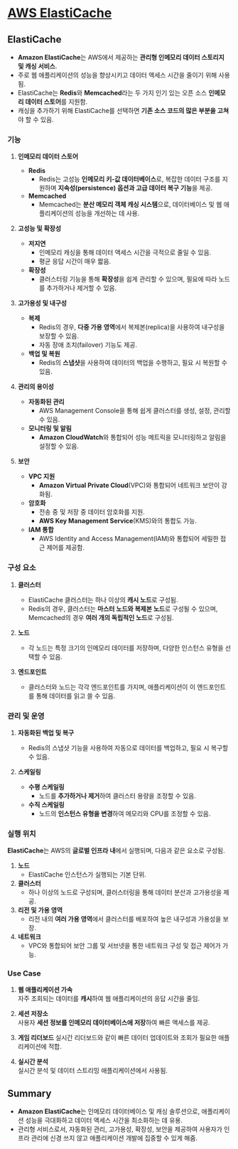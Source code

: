 # [AWS ElastiCache](https://aws.amazon.com/ko/elasticache/)

## ElastiCache

* **Amazon ElastiCache**는 AWS에서 제공하는 **관리형 인메모리 데이터 스토리지 및 캐싱 서비스**.  
* 주로 웹 애플리케이션의 성능을 향상시키고 데이터 액세스 시간을 줄이기 위해 사용됨.  
* ElastiCache는 **Redis**와 **Memcached**라는 두 가지 인기 있는 오픈 소스 **인메모리 데이터 스토어**를 지원함.
* 캐싱을 추가하기 위해 ElastiCache를 선택하면 **기존 소스 코드의 많은 부분을 고쳐**야 할 수 있음.

### 기능

1. **인메모리 데이터 스토어**
    * **Redis**  
        * Redis는 고성능 **인메모리 키-값 데이터베이스**로, 복잡한 데이터 구조를 지원하며 **지속성(persistence) 옵션과 고급 데이터 복구 기능**을 제공.
    * **Memcached**  
        * Memcached는 **분산 메모리 객체 캐싱 시스템**으로, 데이터베이스 및 웹 애플리케이션의 성능을 개선하는 데 사용.

2. **고성능 및 확장성**
    * **저지연**  
        * 인메모리 캐싱을 통해 데이터 액세스 시간을 극적으로 줄일 수 있음.  
        * 평균 응답 시간이 매우 짧음.
    * **확장성**  
        * 클러스터링 기능을 통해 **확장성**을 쉽게 관리할 수 있으며, 필요에 따라 노드를 추가하거나 제거할 수 있음.

3. **고가용성 및 내구성**
    * **복제**  
        * Redis의 경우, **다중 가용 영역**에서 복제본(replica)을 사용하여 내구성을 보장할 수 있음.  
        * 자동 장애 조치(failover) 기능도 제공.
    * **백업 및 복원**  
        * Redis의 **스냅샷**을 사용하여 데이터의 백업을 수행하고, 필요 시 복원할 수 있음.
4. **관리의 용이성**
    * **자동화된 관리**  
        * AWS Management Console을 통해 쉽게 클러스터를 생성, 설정, 관리할 수 있음.
    * **모니터링 및 알림**  
        * **Amazon CloudWatch**와 통합되어 성능 메트릭을 모니터링하고 알림을 설정할 수 있음.
5. **보안**
    * **VPC 지원**  
        * **Amazon Virtual Private Cloud**(VPC)와 통합되어 네트워크 보안이 강화됨.
    * **암호화**  
        * 전송 중 및 저장 중 데이터 암호화를 지원.  
        * **AWS Key Management Service**(KMS)와의 통합도 가능.
    * **IAM 통합**  
        * AWS Identity and Access Management(IAM)와 통합되어 세밀한 접근 제어를 제공함.

### 구성 요소

1. **클러스터**
    * ElastiCache 클러스터는 하나 이상의 **캐시 노드**로 구성됨.  
    * Redis의 경우, 클러스터는 **마스터 노드와 복제본 노드**로 구성될 수 있으며, Memcached의 경우 **여러 개의 독립적인 노드**로 구성됨.

2. **노드**
    * 각 노드는 특정 크기의 인메모리 데이터를 저장하며, 다양한 인스턴스 유형을 선택할 수 있음.

3. **엔드포인트**
    * 클러스터와 노드는 각각 엔드포인트를 가지며, 애플리케이션이 이 엔드포인트를 통해 데이터를 읽고 쓸 수 있음.

### 관리 및 운영

1. **자동화된 백업 및 복구**
    * Redis의 스냅샷 기능을 사용하여 자동으로 데이터를 백업하고, 필요 시 복구할 수 있음.

2. **스케일링**
    * **수평 스케일링**  
        * 노드를 **추가하거나 제거**하여 클러스터 용량을 조정할 수 있음.
    * **수직 스케일링**  
        * 노드의 **인스턴스 유형을 변경**하여 메모리와 CPU를 조정할 수 있음.

### 실행 위치

**ElastiCache**는 AWS의 **글로벌 인프라 내**에서 실행되며, 다음과 같은 요소로 구성됨.

1. **노드**  
    * ElastiCache 인스턴스가 실행되는 기본 단위.
2. **클러스터**  
    * 하나 이상의 노드로 구성되며, 클러스터링을 통해 데이터 분산과 고가용성을 제공.
3. **리전 및 가용 영역**  
    * 리전 내의 **여러 가용 영역**에서 클러스터를 배포하여 높은 내구성과 가용성을 보장.
4. **네트워크**  
    * VPC와 통합되어 보안 그룹 및 서브넷을 통한 네트워크 구성 및 접근 제어가 가능.

### Use Case

1. **웹 애플리케이션 가속**  
자주 조회되는 데이터를 **캐시**하여 웹 애플리케이션의 응답 시간을 줄임.

2. **세션 저장소**  
사용자 **세션 정보를 인메모리 데이터베이스에 저장**하여 빠른 액세스를 제공.

3. **게임 리더보드**
실시간 리더보드와 같이 빠른 데이터 업데이트와 조회가 필요한 애플리케이션에 적합.

4. **실시간 분석**  
실시간 분석 및 데이터 스트리밍 애플리케이션에서 사용됨.

## Summary

* **Amazon ElastiCache**는 인메모리 데이터베이스 및 캐싱 솔루션으로, 애플리케이션 성능을 극대화하고 데이터 액세스 시간을 최소화하는 데 유용.  
* 관리형 서비스로서, 자동화된 관리, 고가용성, 확장성, 보안을 제공하여 사용자가 인프라 관리에 신경 쓰지 않고 애플리케이션 개발에 집중할 수 있게 해줌.